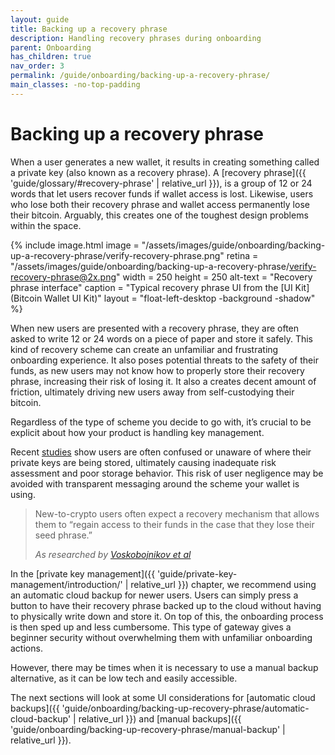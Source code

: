 ```yaml
---
layout: guide
title: Backing up a recovery phrase
description: Handling recovery phrases during onboarding
parent: Onboarding
has_children: true
nav_order: 3
permalink: /guide/onboarding/backing-up-a-recovery-phrase/
main_classes: -no-top-padding
---
```


# Backing up a recovery phrase

When a user generates a new wallet, it results in creating something called a private key (also known as a recovery phrase). A [recovery phrase]({{ 'guide/glossary/#recovery-phrase' | relative_url }}), is a group of 12 or 24 words that let users recover funds if wallet access is lost. Likewise, users who lose both their recovery phrase and wallet access permanently lose their bitcoin. Arguably, this creates one of the toughest design problems within the space.

<div class="center" markdown="1">

{% include image.html
   image = "/assets/images/guide/onboarding/backing-up-a-recovery-phrase/verify-recovery-phrase.png"
   retina = "/assets/images/guide/onboarding/backing-up-a-recovery-phrase/verify-recovery-phrase@2x.png"
   width = 250
   height = 250
   alt-text = "Recovery phrase interface"
   caption = "Typical recovery phrase UI from the [UI Kit](Bitcoin Wallet UI Kit)"
   layout = "float-left-desktop -background -shadow"
%}

When new users are presented with a recovery phrase, they are often asked to write 12 or 24 words on a piece of paper and store it safely. This kind of recovery scheme can create an unfamiliar and frustrating onboarding experience. It also poses potential threats to the safety of their funds, as new users may not know how to properly store their recovery phrase, increasing their risk of losing it. It also a creates decent amount of friction, ultimately driving new users away from self-custodying their bitcoin.

Regardless of the type of scheme you decide to go with, it’s crucial to be explicit about how your product is handling key management.

</div>

Recent [studies](https://voskart.de/pdf/bits_under_mattress.pdf) show users are often confused or unaware of where their private keys are being stored, ultimately causing inadequate risk assessment and poor storage behavior. This risk of user negligence may be avoided with transparent messaging around the scheme your wallet is using.

> New-to-crypto users often expect a recovery mechanism that allows them to “regain access to their funds in the case that they lose their seed phrase.”
>
> <cite>As researched by <a href="https://voskart.de/pdf/bits_under_mattress.pdf">Voskobojnikov et al</a></cite>

In the [private key management]({{ 'guide/private-key-management/introduction/' | relative_url }}) chapter, we recommend using an automatic cloud backup for newer users. Users can simply press a button to have their recovery phrase backed up to the cloud without having to physically write down and store it. On top of this, the onboarding process is then sped up and less cumbersome. This type of gateway gives a beginner security without overwhelming them with unfamiliar onboarding actions.

However, there may be times when it is necessary to use a manual backup alternative, as it can be low tech and easily accessible.

The next sections will look at some UI considerations for [automatic cloud backups]({{ 'guide/onboarding/backing-up-recovery-phrase/automatic-cloud-backup' | relative_url }}) and [manual backups]({{ 'guide/onboarding/backing-up-recovery-phrase/manual-backup' | relative_url }}).
